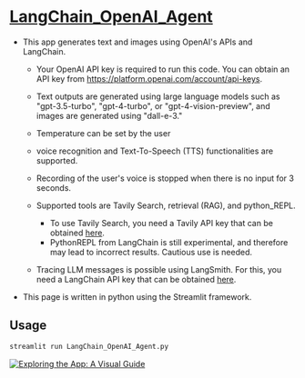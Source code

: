 # [LangChain_OpenAI_Agent](https://langchain-openai-agent.streamlit.app/)

* This app generates text and images using OpenAI's APIs and LangChain.
  
  - Your OpenAI API key is required to run this code. You can obtain an API key
    from https://platform.openai.com/account/api-keys.

  - Text outputs are generated using large language models such as "gpt-3.5-turbo",
    "gpt-4-turbo", or "gpt-4-vision-preview", and images are generated using
    "dall-e-3."

  - Temperature can be set by the user

  - voice recognition and Text-To-Speech (TTS) functionalities are supported.

  - Recording of the user's voice is stopped when there is no input for 3 seconds.
  
  - Supported tools are Tavily Search, retrieval (RAG), and python_REPL.
    * To use Tavily Search, you need a Tavily API key that can be obtained
      [here](https://app.tavily.com/).
    * PythonREPL from LangChain is still experimental, and therefore may lead to
      incorrect results. Cautious use is needed.

  - Tracing LLM messages is possible using LangSmith. For this, you need a
    LangChain API key that can be obtained [here](https://smith.langchain.com/settings).

* This page is written in python using the Streamlit framework.

## Usage
```python
streamlit run LangChain_OpenAI_Agent.py
```
[![Exploring the App: A Visual Guide](files/Streamlit_Agent_App)](https://youtu.be/ux7ux8YXnMI)

